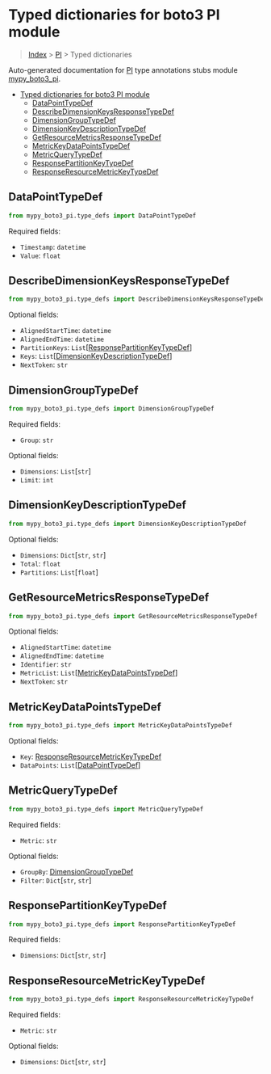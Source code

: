 # Typed dictionaries for boto3 PI module

> [Index](..) > [PI](.) > Typed dictionaries

Auto-generated documentation for
[PI](https://boto3.amazonaws.com/v1/documentation/api/1.17.72/reference/services/pi.html#PI)
type annotations stubs module
[mypy_boto3_pi](https://pypi.org/project/mypy-boto3-pi/).

- [Typed dictionaries for boto3 PI module](#typed-dictionaries-for-boto3-pi-module)
  - [DataPointTypeDef](#datapointtypedef)
  - [DescribeDimensionKeysResponseTypeDef](#describedimensionkeysresponsetypedef)
  - [DimensionGroupTypeDef](#dimensiongrouptypedef)
  - [DimensionKeyDescriptionTypeDef](#dimensionkeydescriptiontypedef)
  - [GetResourceMetricsResponseTypeDef](#getresourcemetricsresponsetypedef)
  - [MetricKeyDataPointsTypeDef](#metrickeydatapointstypedef)
  - [MetricQueryTypeDef](#metricquerytypedef)
  - [ResponsePartitionKeyTypeDef](#responsepartitionkeytypedef)
  - [ResponseResourceMetricKeyTypeDef](#responseresourcemetrickeytypedef)

## DataPointTypeDef

```python
from mypy_boto3_pi.type_defs import DataPointTypeDef
```

Required fields:

- `Timestamp`: `datetime`
- `Value`: `float`

## DescribeDimensionKeysResponseTypeDef

```python
from mypy_boto3_pi.type_defs import DescribeDimensionKeysResponseTypeDef
```

Optional fields:

- `AlignedStartTime`: `datetime`
- `AlignedEndTime`: `datetime`
- `PartitionKeys`:
  `List`\[[ResponsePartitionKeyTypeDef](./type_defs.md#responsepartitionkeytypedef)\]
- `Keys`:
  `List`\[[DimensionKeyDescriptionTypeDef](./type_defs.md#dimensionkeydescriptiontypedef)\]
- `NextToken`: `str`

## DimensionGroupTypeDef

```python
from mypy_boto3_pi.type_defs import DimensionGroupTypeDef
```

Required fields:

- `Group`: `str`

Optional fields:

- `Dimensions`: `List`\[`str`\]
- `Limit`: `int`

## DimensionKeyDescriptionTypeDef

```python
from mypy_boto3_pi.type_defs import DimensionKeyDescriptionTypeDef
```

Optional fields:

- `Dimensions`: `Dict`\[`str`, `str`\]
- `Total`: `float`
- `Partitions`: `List`\[`float`\]

## GetResourceMetricsResponseTypeDef

```python
from mypy_boto3_pi.type_defs import GetResourceMetricsResponseTypeDef
```

Optional fields:

- `AlignedStartTime`: `datetime`
- `AlignedEndTime`: `datetime`
- `Identifier`: `str`
- `MetricList`:
  `List`\[[MetricKeyDataPointsTypeDef](./type_defs.md#metrickeydatapointstypedef)\]
- `NextToken`: `str`

## MetricKeyDataPointsTypeDef

```python
from mypy_boto3_pi.type_defs import MetricKeyDataPointsTypeDef
```

Optional fields:

- `Key`:
  [ResponseResourceMetricKeyTypeDef](./type_defs.md#responseresourcemetrickeytypedef)
- `DataPoints`: `List`\[[DataPointTypeDef](./type_defs.md#datapointtypedef)\]

## MetricQueryTypeDef

```python
from mypy_boto3_pi.type_defs import MetricQueryTypeDef
```

Required fields:

- `Metric`: `str`

Optional fields:

- `GroupBy`: [DimensionGroupTypeDef](./type_defs.md#dimensiongrouptypedef)
- `Filter`: `Dict`\[`str`, `str`\]

## ResponsePartitionKeyTypeDef

```python
from mypy_boto3_pi.type_defs import ResponsePartitionKeyTypeDef
```

Required fields:

- `Dimensions`: `Dict`\[`str`, `str`\]

## ResponseResourceMetricKeyTypeDef

```python
from mypy_boto3_pi.type_defs import ResponseResourceMetricKeyTypeDef
```

Required fields:

- `Metric`: `str`

Optional fields:

- `Dimensions`: `Dict`\[`str`, `str`\]
